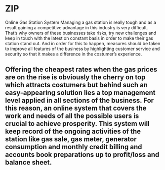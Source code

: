 # ZIP
Online Gas Station System
Managing a gas station is really tough and as a result gaining a competitive advantage in this industry is very difficult. That’s why owners of these businesses take risks, try new challenges and keep in touch with the latest on constant basis in order to make their gas station stand out. And in order for this to happen, measures should be taken to improve all features of the business by highlighting customer service and security so that it makes a difference in the costumer’s experience. 
## Offering the cheapest rates when the gas prices are on the rise is obviously the cherry on top which attracts costumers but behind such an easy-appearing solution lies a top management level applied in all sections of the business. For this reason, an online system that covers the work and needs of all the possible users is crucial to achieve prosperity. This system will keep record of the ongoing activities of the station like gas sale, gas meter, generator consumption and monthly credit billing and accounts book preparations up to profit/loss and balance sheet.

